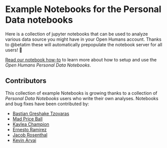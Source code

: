 # Example Notebooks for the Personal Data notebooks

Here is a collection of jupyter notebooks that can be used to analyze various data source you might have in your Open Humans account. Thanks to @betatim these will automatically prepopulate the notebook server for all users! 🎉

[Read our notebook how-to](http://openhumansfoundation.org/ohjh-example-notebooks/) to learn more about how to setup and use the *Open Humans Personal Data Notebooks*.

## Contributors
This collection of example Notebooks is growing thanks to a collection of *Personal Data Notebooks* users who write their own analyses. Notebooks and bug fixes have been contributed by:
- [Bastian Greshake Tzovaras](https://github.com/gedankenstuecke)
- [Mad Price Ball](https://github.com/madprime)
- [Kaylea Champion](https://github.com/kayleachampion)
- [Ernesto Ramirez](https://github.com/erramirez)
- [Jacob Rosenthal](https://github.com/jacobrosenthal)
- [Kevin Arvai](https://github.com/arvkevi)
